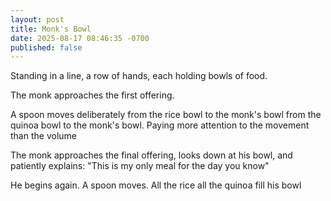 ```yaml
---
layout: post
title: Monk's Bowl
date: 2025-08-17 08:46:35 -0700
published: false
---
```


Standing in a line, 
a row of hands,
each holding bowls of food.

The monk approaches the first offering.

A spoon moves deliberately
from the rice bowl
to the monk's bowl
from the quinoa bowl
to the monk's bowl.
Paying more attention 
to the movement
than the volume

The monk approaches the final offering, 
looks down at his bowl,
and patiently explains:
"This is my only meal for the day you know"

He begins again.
A spoon moves.
All the rice
all the quinoa
fill his bowl